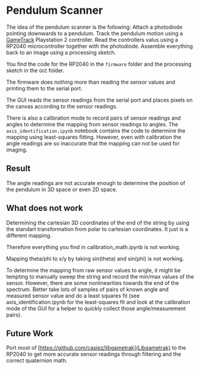 # Pendulum Scanner

The idea of the pendulum scanner is the following:
Attach a photodiode pointing downwards to a pendulum.
Track the pendulum motion using a [GameTrack](https://en.wikipedia.org/wiki/Gametrak) Playstation 2 controller.
Read the controllers valus using a RP2040 microcontroller together with the photodiode.
Assemble everything back to an image using a processing sketch.

You find the code for the RP2040 in the `firmware` folder and the processing sketch in the `GUI` folder.

The firmware does nothing more than reading the sensor values and printing them to the serial port.

The GUI reads the sensor readings from the serial port and places pixels on the canvas according to the sensor readings.

There is also a calibration mode to record pairs of sensor readings and angles to determine the mapping from sensor readings to angles. The `axis_identification.ipynb` notebook contains the code to determine the mapping using least-squares fitting.
However, even with calibration the angle readings are so inaccurate that the mapping can not be used for imaging.

## Result

The angle readings are not accurate enough to determine the position of the pendulum in 3D space or even 2D space.

## What does not work

Determining the cartesian 3D coordinates of the end of the string by using the standart transformation from polar to cartesian coordinates.
It just is a different mapping.

Therefore everything you find in calibration_math.ipynb is not working.

Mapping theta/phi to x/y by taking sin(theta) and sin(phi) is not working.

To determine the mapping from raw sensor values to angle, it might be tempting
to manually sweep the string and record the min/max values of the sensor.
However, there are some nonlinearities towards the end of the spectrum.
Better take lots of samples of pairs of known angle and measured sensor value and do a least squares fit (see axis_identification.ipynb for the least-squares fit and look at the calibration mode of the GUI for a helper to quickly collect those angle/measurement pairs).

## Future Work

Port most of [https://github.com/casiez/libgametrak](Libgametrak) to the RP2040 to get more accurate sensor readings through filtering and the correct quaternion math.